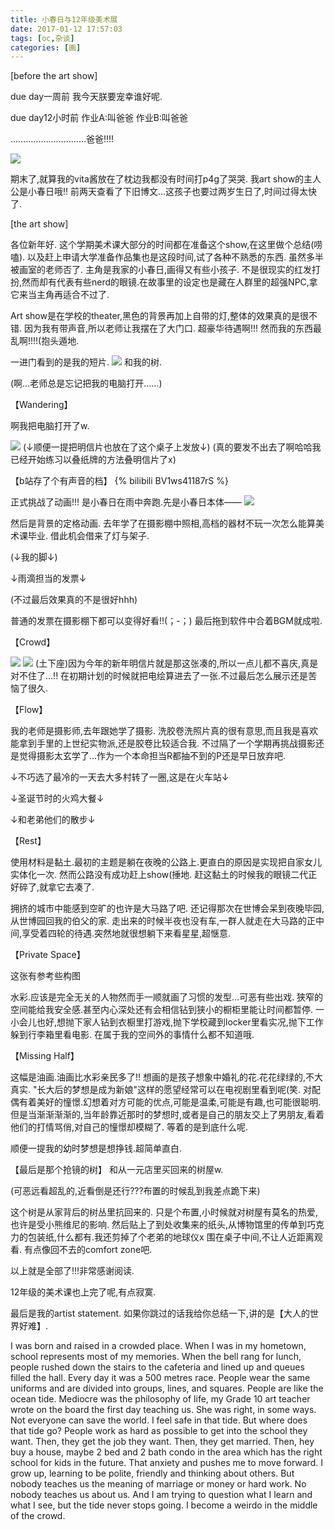 ```yaml
---
title: 小春日与12年级美术展
date: 2017-01-12 17:57:03
tags: [oc,杂谈]
categories: [画]
---
```

[before the art show]

due day一周前
我今天朕要宠幸谁好呢.

due day12小时前
作业A:叫爸爸
作业B:叫爸爸

…………………………爸爸!!!!

<a data-fancybox="gallery" href="P026_2.jpg"><img src="P026_2.jpg"></a>

期末了,就算我的vita酱放在了枕边我都没有时间打p4g了哭哭.
我art show的主人公是小春日哦!!
前两天查看了下旧博文…这孩子也要过两岁生日了,时间过得太快了.

[the art show]

各位新年好.
这个学期美术课大部分的时间都在准备这个show,在这里做个总结(唠嗑).
以及赶上申请大学准备作品集也是这段时间,试了各种不熟悉的东西.
虽然多半被画室的老师否了.
主角是我家的小春日,画得又有些小孩子.
不是很现实的红发打扮,然而却有代表有些nerd的眼镜.在故事里的设定也是藏在人群里的超强NPC,拿它来当主角再适合不过了.

Art show是在学校的theater,黑色的背景再加上自带的灯,整体的效果真的是很不错.
因为我有带声音,所以老师让我摆在了大门口.
超豪华待遇啊!!!
然而我的东西最乱啊!!!!(抱头遁地.

一进门看到的是我的短片.
<a data-fancybox="gallery" href="P026_3.jpg"><img src="P026_3.jpg"></a>
和我的树.

(啊…老师总是忘记把我的电脑打开……)

【Wandering】

啊我把电脑打开了w.

<a data-fancybox="gallery" href="P026_4.jpg"><img src="P026_4.jpg"></a>
(↓顺便一提把明信片也放在了这个桌子上发放↓)
(真的要发不出去了啊哈哈我已经开始练习以叠纸牌的方法叠明信片了x)

【b站存了个有声音的档】
{% bilibili BV1ws41187rS %}

正式挑战了动画!!!
是小春日在雨中奔跑.先是小春日本体——
<a data-fancybox="gallery" href="P026_run.gif"><img src="P026_run.gif"></a>

然后是背景的定格动画.
去年学了在摄影棚中照相,高档的器材不玩一次怎么能算美术课毕业.
借此机会借来了灯与架子.

(↓我的脚↓)



↓雨滴担当的发票↓

(不过最后效果真的不是很好hhh)


普通的发票在摄影棚下都可以变得好看!!(；-；)
最后拖到软件中合着BGM就成啦.


【Crowd】

<a data-fancybox="gallery" href="P026_1.jpg"><img src="P026_1.jpg"></a>
<a data-fancybox="gallery" href="P026_7.jpg"><img src="P026_7.jpg"></a>
(土下座)因为今年的新年明信片就是那这张凑的,所以一点儿都不喜庆,真是对不住了…!!
在初期计划的时候就把电绘算进去了一张.不过最后怎么展示还是苦恼了很久.



【Flow】


我的老师是摄影师,去年跟她学了摄影.
洗胶卷洗照片真的很有意思,而且我是喜欢能拿到手里的上世纪实物派,还是胶卷比较适合我.
不过隔了一个学期再挑战摄影还是觉得摄影太玄学了…作为一个本命担当R都抽不到的P还是早日放弃吧.


↓不巧选了最冷的一天去大多村转了一圈,这是在火车站↓


↓圣诞节时的火鸡大餐↓


↓和老弟他们的散步↓






【Rest】



使用材料是黏土.最初的主题是躺在夜晚的公路上.更直白的原因是实现把自家女儿实体化一次.
然而公路没有成功赶上show(捶地.
赶这黏土的时候我的眼镜二代正好碎了,就拿它去凑了.

拥挤的城市中能感到空旷的也许是大马路了吧.
还记得那次在世博会呆到夜晚毕园,从世博园回我的伯父的家.
走出来的时候半夜也没有车,一群人就走在大马路的正中间,享受着四轮的待遇.突然地就很想躺下来看星星,超惬意.

【Private Space】

这张有参考些构图

水彩.应该是完全无关的人物然而手一顺就画了习惯的发型…可恶有些出戏.
狭窄的空间能给我安全感.甚至内心深处还有会相信钻到狭小的橱柜里能让时间都暂停.
一小会儿也好,想抛下家人钻到衣橱里打游戏,抛下学校藏到locker里看实况,抛下工作躲到行李箱里看电影.
在属于我的空间外的事情什么都不知道哦.



【Missing Half】




这幅是油画.油画比水彩亲民多了!!
想画的是孩子想象中婚礼的花.花花绿绿的,不大真实.
"长大后的梦想是成为新娘"这样的愿望经常可以在电视剧里看到呢(笑.
对配偶有着美好的憧憬.幻想着对方可能的优点,可能是温柔,可能是有趣,也可能很聪明.
但是当渐渐渐渐的,当年龄靠近那时的梦想时,或者是自己的朋友交上了男朋友,看着他们的打情骂俏,对自己的憧憬却模糊了.
等着的是到底什么呢.


顺便一提我的幼时梦想是想挣钱.超简单直白.


【最后是那个抢镜的树】
和从一元店里买回来的树屋w.



(可恶远看超乱的,近看倒是还行???布置的时候乱到我差点跪下来)


这个树是从家背后的树丛里抗回来的.
只是个布置,小时候就对树屋有莫名的热爱,也许是受小熊维尼的影响.
然后贴上了到处收集来的纸头,从博物馆里的传单到巧克力的包装纸,什么都有.我还剪掉了个老弟的地球仪x
围在桌子中间,不让人近距离观看.
有点像回不去的comfort zone吧.




以上就是全部了!!!非常感谢阅读.




12年级的美术课也上完了呢,有点寂寞.


最后是我的artist statement.
如果你跳过的话我给你总结一下,讲的是【大人的世界好难】.


I was born and raised in a crowded place.
When I was in my hometown, school represents most of my memories.
When the bell rang for lunch, people rushed down the stairs to the cafeteria and lined up and queues filled the hall. Every day it was a 500 metres race.
People wear the same uniforms and are divided into groups, lines, and squares.
People are like the ocean tide.
Mediocre was the philosophy of life, my Grade 10 art teacher wrote on the board the first day teaching us. She was right, in some ways. Not everyone can save the world.
I feel safe in that tide.
But where does that tide go?
People work as hard as possible to get into the school they want. Then, they get the job they want. Then, they get married. Then, hey buy a house, maybe 2 bed and 2 bath condo in the area which has the right school for kids in the future.
That anxiety and pushes me to move forward.
I grow up, learning to be polite, friendly and thinking about others. But nobody teaches us the meaning of marriage or money or hard work. No nobody teaches us about us.
And I am trying to question what I learn and what I see, but the tide never stops going.
I become a weirdo in the middle of the crowd.

